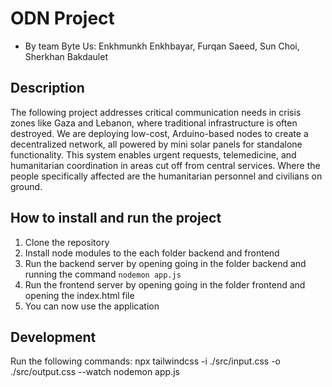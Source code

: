 # ODN Project

- By team Byte Us: Enkhmunkh Enkhbayar, Furqan Saeed, Sun Choi, Sherkhan Bakdaulet

## Description

The following project addresses critical communication needs in crisis zones like Gaza and Lebanon, where traditional infrastructure is often destroyed. We are deploying low-cost, Arduino-based nodes to create a decentralized network, all powered by mini solar panels for standalone functionality. This system enables urgent requests, telemedicine, and humanitarian coordination in areas cut off from central services. Where the people specifically affected are the humanitarian personnel and civilians on ground.

## How to install and run the project

1. Clone the repository
2. Install node modules to the each folder backend and frontend
3. Run the backend server by opening going in the folder backend and running the command `nodemon app.js`
4. Run the frontend server by opening going in the folder frontend and opening the index.html file
5. You can now use the application

## Development

Run the following commands:
npx tailwindcss -i ./src/input.css -o ./src/output.css --watch
nodemon app.js
